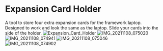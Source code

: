 # Expansion Card Holder
A tool to store four extra expansion cards for the framework laptop. Designed to work and look the same as the laptop.
Slide your cards into the side of the holder. 
![Expansion_Card_Holder](https://user-images.githubusercontent.com/29608400/140744750-a83ab5f9-ab0b-4ae4-85c3-41a9c005bf76.png)
![IMG_20211108_075020](https://user-images.githubusercontent.com/29608400/140745334-13400bb3-7257-4d4f-8fbc-e4c2eb26ed51.jpg)
![IMG_20211108_074941](https://user-images.githubusercontent.com/29608400/140745358-3368064d-fcf1-4b95-abc0-ddf2d5d5ac0a.jpg)
![IMG_20211108_075046](https://user-images.githubusercontent.com/29608400/140745419-63624b2c-bfb3-4239-ae62-a6c2710ceb70.jpg)
![IMG_20211108_074902](https://user-images.githubusercontent.com/29608400/140745478-3d70027d-25af-4ad9-879d-d8cb33304410.jpg)
